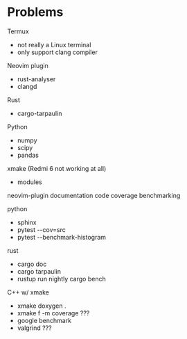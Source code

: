 # Problems

Termux

- not really a Linux terminal
- only support clang compiler

Neovim plugin
- rust-analyser
- clangd

Rust
- cargo-tarpaulin

Python
- numpy
- scipy
- pandas

xmake (Redmi 6 not working at all)
- modules

neovim-plugin
documentation
code coverage
benchmarking

python
- sphinx
- pytest --cov=src
- pytest --benchmark-histogram

rust
- cargo doc
- cargo tarpaulin
- rustup run nightly cargo bench

C++ w/ xmake
- xmake doxygen .
- xmake f -m coverage ???
- google benchmark
- valgrind ???


